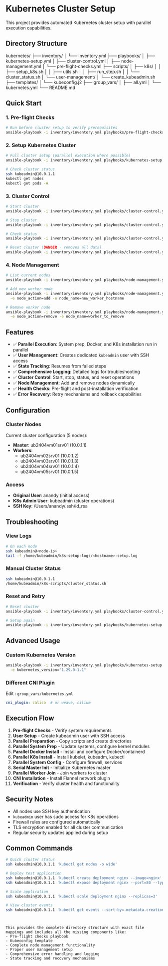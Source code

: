 
# Kubernetes Cluster Setup

This project provides automated Kubernetes cluster setup with parallel execution capabilities.

## Directory Structure
kubernetes/
├── inventory/
│   └── inventory.yml
├── playbooks/
│   ├── kubernetes-setup.yml
│   ├── cluster-control.yml
│   ├── node-management.yml
│   └── pre-flight-checks.yml
├── scripts/
│   ├── k8s/
│   │   ├── setup_k8s.sh
│   │   ├── utils.sh
│   │   ├── run_step.sh
│   │   └── cluster_status.sh
│   └── user-management/
│       └── create_kubeadmin.sh
├── templates/
│   └── kubeconfig.j2
├── group_vars/
│   ├── all.yml
│   └── kubernetes.yml
└── README.md

## Quick Start

### 1. Pre-flight Checks
```bash
# Run before cluster setup to verify prerequisites
ansible-playbook -i inventory/inventory.yml playbooks/pre-flight-checks.yml
```
### 2. Setup Kubernetes Cluster
```bash
# Full cluster setup (parallel execution where possible)
ansible-playbook -i inventory/inventory.yml playbooks/kubernetes-setup.yml

# Check cluster status
ssh kubeadmin@10.0.1.1
kubectl get nodes
kubectl get pods -A
```

### 3. Cluster Control
```bash
# Start cluster
ansible-playbook -i inventory/inventory.yml playbooks/cluster-control.yml -e cluster_action=start

# Stop cluster
ansible-playbook -i inventory/inventory.yml playbooks/cluster-control.yml -e cluster_action=stop

# Check status
ansible-playbook -i inventory/inventory.yml playbooks/cluster-control.yml -e cluster_action=status

# Reset cluster (DANGER - removes all data)
ansible-playbook -i inventory/inventory.yml playbooks/cluster-control.yml -e cluster_action=reset
```

### 4. Node Management

```bash
# List current nodes
ansible-playbook -i inventory/inventory.yml playbooks/node-management.yml

# Add new worker node
ansible-playbook -i inventory/inventory.yml playbooks/node-management.yml \
  -e node_action=add -e node_name=new_worker_hostname

# Remove worker node
ansible-playbook -i inventory/inventory.yml playbooks/node-management.yml \
  -e node_action=remove -e node_name=worker_to_remove
```

## Features
- ✅ **Parallel Execution**: System prep, Docker, and K8s installation run in parallel
- ✅ **User Management**: Creates dedicated `kubeadmin` user with SSH access
- ✅ **State Tracking**: Resumes from failed steps
- ✅ **Comprehensive Logging**: Detailed logs for troubleshooting
- ✅ **Cluster Control**: Start, stop, status, and reset operations
- ✅ **Node Management**: Add and remove nodes dynamically
- ✅ **Health Checks**: Pre-flight and post-installation verification
- ✅ **Error Recovery**: Retry mechanisms and rollback capabilities

## Configuration
### Cluster Nodes
Current cluster configuration (5 nodes):
- **Master**: ub2404vm01srv01 (10.0.1.1)
- **Workers**:
    - ub2404vm02srv01 (10.0.1.2)
    - ub2404vm03srv01 (10.0.1.3)
    - ub2404vm04srv01 (10.0.1.4)
    - ub2404vm05srv01 (10.0.1.5)

### Access
- **Original User**: anandy (initial access)
- **K8s Admin User**: kubeadmin (cluster operations)
- **SSH Key**: /Users/anandy/.ssh/id_rsa

## Troubleshooting
### View Logs
``` bash
# On each node
ssh kubeadmin@<node-ip>
tail -f /home/kubeadmin/k8s-setup-logs/<hostname>-setup.log
```
### Manual Cluster Status
``` bash
ssh kubeadmin@10.0.1.1
/home/kubeadmin/k8s-scripts/cluster_status.sh
```
### Reset and Retry
``` bash
# Reset cluster
ansible-playbook -i inventory/inventory.yml playbooks/cluster-control.yml -e cluster_action=reset

# Setup again
ansible-playbook -i inventory/inventory.yml playbooks/kubernetes-setup.yml
```
## Advanced Usage
### Custom Kubernetes Version
``` bash
ansible-playbook -i inventory/inventory.yml playbooks/kubernetes-setup.yml \
  -e kubernetes_version="1.29.0-1.1"
```
### Different CNI Plugin
Edit : `group_vars/kubernetes.yml`
``` yaml
cni_plugin: calico  # or weave, cilium
```
## Execution Flow
1. **Pre-flight Checks** - Verify system requirements
2. **User Setup** - Create kubeadmin user with SSH access
3. **Parallel Preparation** - Copy scripts and create directories
4. **Parallel System Prep** - Update systems, configure kernel modules
5. **Parallel Docker Install** - Install and configure Docker/containerd
6. **Parallel K8s Install** - Install kubelet, kubeadm, kubectl
7. **Parallel System Config** - Configure firewall, services
8. **Serial Master Init** - Initialize Kubernetes master
9. **Parallel Worker Join** - Join workers to cluster
10. **CNI Installation** - Install Flannel network plugin
11. **Verification** - Verify cluster health and functionality

## Security Notes
- All nodes use SSH key authentication
- `kubeadmin` user has sudo access for K8s operations
- Firewall rules are configured automatically
- TLS encryption enabled for all cluster communication
- Regular security updates applied during setup

## Common Commands
``` bash
# Quick cluster status
ssh kubeadmin@10.0.1.1 'kubectl get nodes -o wide'

# Deploy test application
ssh kubeadmin@10.0.1.1 'kubectl create deployment nginx --image=nginx'
ssh kubeadmin@10.0.1.1 'kubectl expose deployment nginx --port=80 --type=NodePort'

# Scale application
ssh kubeadmin@10.0.1.1 'kubectl scale deployment nginx --replicas=3'

# View cluster events
ssh kubeadmin@10.0.1.1 'kubectl get events --sort-by=.metadata.creationTimestamp'
```
``` 


This provides the complete directory structure with exact file mappings and includes all the missing components like:
- Pre-flight checks playbook
- Kubeconfig template
- Complete node management functionality
- Proper user management setup
- Comprehensive error handling and logging
- State tracking and recovery mechanisms
```

